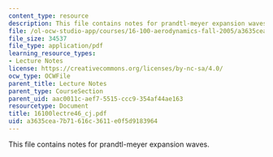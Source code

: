 ```yaml
---
content_type: resource
description: This file contains notes for prandtl-meyer expansion waves.
file: /ol-ocw-studio-app/courses/16-100-aerodynamics-fall-2005/a3635cea7b71616c3611e0f5d9183964_16100lectre46_cj.pdf
file_size: 34537
file_type: application/pdf
learning_resource_types:
- Lecture Notes
license: https://creativecommons.org/licenses/by-nc-sa/4.0/
ocw_type: OCWFile
parent_title: Lecture Notes
parent_type: CourseSection
parent_uid: aac0011c-aef7-5515-ccc9-354af44ae163
resourcetype: Document
title: 16100lectre46_cj.pdf
uid: a3635cea-7b71-616c-3611-e0f5d9183964
---
```

This file contains notes for prandtl-meyer expansion waves.